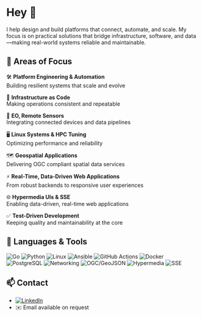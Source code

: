 # Hey 👋

I help design and build platforms that connect, automate, and scale. My focus is on practical solutions that bridge infrastructure, software, and data—making real-world systems reliable and maintainable.

## 🚀 Areas of Focus

🛠️ **Platform Engineering & Automation**  
Building resilient systems that scale and evolve

🔧 **Infrastructure as Code**  
Making operations consistent and repeatable

📡 **EO, Remote Sensors**  
Integrating connected devices and data pipelines

🖥️ **Linux Systems & HPC Tuning**  
Optimizing performance and reliability

🗺️ **Geospatial Applications**  
Delivering OGC compliant spatial data services

⚡ **Real-Time, Data-Driven Web Applications**  
From robust backends to responsive user experiences

🌐 **Hypermedia UIs & SSE**  
Enabling data-driven, real-time web applications

✅ **Test-Driven Development**  
Keeping quality and maintainability at the core

## 🧰 Languages & Tools

![Go](https://img.shields.io/badge/-Go-00ADD8?style=flat-square&logo=go&logoColor=white)
![Python](https://img.shields.io/badge/-Python-3776AB?style=flat-square&logo=python&logoColor=white)
![Linux](https://img.shields.io/badge/-Linux-FCC624?style=flat-square&logo=linux&logoColor=black)
![Ansible](https://img.shields.io/badge/-Ansible-EE0000?style=flat-square&logo=ansible&logoColor=white)
![GitHub Actions](https://img.shields.io/badge/-GitHub%20Actions-2088FF?style=flat-square&logo=github-actions&logoColor=white)
![Docker](https://img.shields.io/badge/-Docker-2496ED?style=flat-square&logo=docker&logoColor=white)
![PostgreSQL](https://img.shields.io/badge/-PostgreSQL-336791?style=flat-square&logo=postgresql&logoColor=white)
![Networking](https://img.shields.io/badge/-Networking-007396?style=flat-square)
![OGC/GeoJSON](https://img.shields.io/badge/-OGC/GeoJSON-6E4E9E?style=flat-square)
![Hypermedia](https://img.shields.io/badge/-Hypermedia-FFB300?style=flat-square)
![SSE](https://img.shields.io/badge/-SSE-1E90FF?style=flat-square)

## 📫 Contact

- [![LinkedIn](https://img.shields.io/badge/-LinkedIn-0077B5?style=flat-square&logo=linkedin&logoColor=white)](https://www.linkedin.com/in/joaomgon/)
- ✉️ Email available on request
<!--
**joaomdsg/joaomdsg** is a ✨ _special_ ✨ repository because its `README.md` (this file) appears on your GitHub profile.

Here are some ideas to get you started:

- 🔭 I’m currently working on ...
- 🌱 I’m currently learning ...
- 👯 I’m looking to collaborate on ...
- 🤔 I’m looking for help with ...
- 💬 Ask me about ...
- 📫 How to reach me: ...
- 😄 Pronouns: ...
- ⚡ Fun fact: ...
-->
